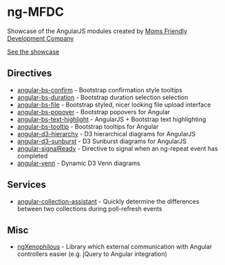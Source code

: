 ng-MFDC
=======
Showcase of the AngularJS modules created by [Moms Friendly Development Company](http://mfdc.biz)

[See the showcase](http://momsfriendlydevco.github.io/ng-mfdc)


Directives
----------

* [angular-bs-confirm](https://github.com/hash-bang/angular-bs-confirm) - Bootstrap confirmation style tooltips
* [angular-bs-duration](FIXME/Crux) - Bootstrap duration selection selection
* [angular-bs-file](FIXME/Crux) - Bootstrap styled, nicer looking file upload interface
* [angular-bs-popover](https://github.com/hash-bang/angular-bs-tooltip) - Bootstrap popovers for Angular
* [angular-bs-text-highlight](https://github.com/hash-bang/angular-bs-text-highlight) - AngularJS + Bootstrap text highlighting
* [angular-bs-tooltip](https://github.com/hash-bang/angular-bs-tooltip) - Bootstrap tooltips for Angular
* [angular-d3-hierarchy](https://github.com/hash-bang/angular-d3-hierarchy) - D3 hierarchical diagrams for AngularJS
* [angular-d3-sunburst](https://github.com/hash-bang/angular-d3-sunburst) - D3 Sunburst diagrams for AngularJS
* [angular-signalReady](FIXME:wedooh/signalReady) - Directive to signal when an ng-repeat event has completed
* [angular-venn](https://github.com/hash-bang/angular-venn) - Dynamic D3 Venn diagrams


Services
--------

* [angular-collection-assistant](https://github.com/hash-bang/angular-collection-assistant) - Quickly determine the differences between two collections during poll-refresh events


Misc
----

* [ngXenophilous](https://github.com/hash-bang/ng-xenophilous) - Library which external communication with Angular controllers easier (e.g. jQuery to Angular integration)
